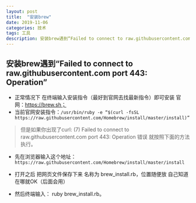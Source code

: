 ```yaml
---
layout: post
title:  "安装brew"
date: 2019-11-06
categories: 技术
tags: 工具
description: 安装brew遇到“Failed to connect to raw.githubusercontent.com port 443: Operation”
---
```


## 安装brew遇到“Failed to connect to raw.githubusercontent.com port 443: Operation”

- 正常情况下 在终端输入安装指令（最好到官网去找最新指令）即可安装
官网：https://brew.sh；
- 当前官网安装指令：`/usr/bin/ruby -e “$(curl -fsSL https://raw.githubusercontent.com/Homebrew/install/master/install)”`

> 但是如果你出现了curl: (7) Failed to connect to raw.githubusercontent.com port 443: Operation 错误 就按照下面的方法执行。

- 先在浏览器输入这个地址：`https://raw.githubusercontent.com/Homebrew/install/master/install`

- 打开之后 把网页文件保存下来 名称为 brew_install.rb，位置随便放 自己知道在哪就OK（后面会用）
- 然后终端输入： ruby brew_install.rb。
